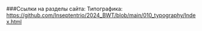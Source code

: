 ###Ссылки на разделы сайта:
Типографика: https://github.com/Inseptentrio/2024_BWT/blob/main/010_typography/Index.html
